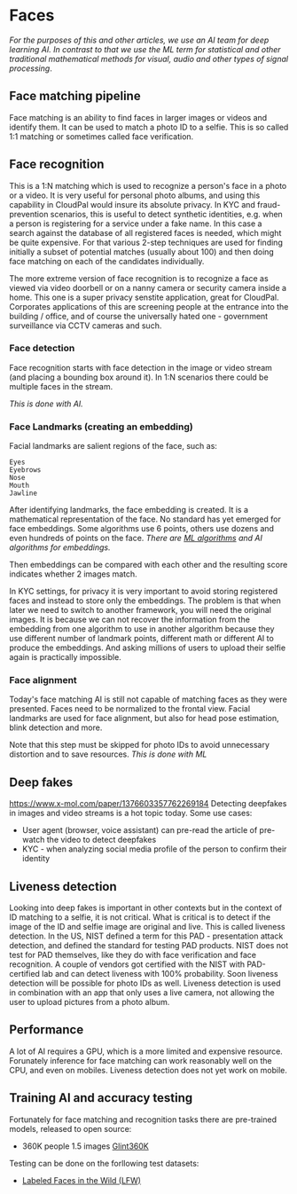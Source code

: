 # Faces 
_For the purposes of this and other articles, we use an AI team for deep learning AI. 
In contrast to that we use the ML term for statistical and other traditional mathematical methods for visual, audio and other types of signal processing_.

## Face matching pipeline 
Face matching is an ability to find faces in larger images or videos and identify them.
It can be used to match a photo ID to a selfie. 
This is so called 1:1 matching or sometimes called face verification. 

## Face recognition 
This is a 1:N matching which is used to recognize a person's face in a photo or a video. 
It is very useful for personal photo albums, and using this capability in CloudPal would insure its absolute privacy.
In KYC and fraud-prevention scenarios, this is useful to detect synthetic identities, e.g. when a person is registering for a service under a fake name. 
In this case a search against the database of all registered faces is needed, which might be quite expensive. For that various 2-step techniques are used for finding initially a subset of potential matches (usually about 100) and then doing face matching on each of the candidates individually. 

The more extreme version of face recognition is to recognize a face as viewed via video doorbell or on a nanny camera or security camera inside a home. This one is a super privacy senstite application, great for CloudPal.
Corporates applications of this are screening people at the entrance into the building / office, 
and of course the universally hated one - government surveillance via CCTV cameras and such.

### Face detection
Face recognition starts with face detection in the image or video stream (and placing a bounding box around it). In 1:N scenarios there could be multiple faces in the stream. 

_This is done with AI._

### Face Landmarks (creating an embedding)
Facial landmarks are salient regions of the face, such as:

    Eyes
    Eyebrows
    Nose
    Mouth
    Jawline

After identifying landmarks, the face embedding is created. It is a mathematical representation of the face.
No standard has yet emerged for face embeddings. Some algorithms use 6 points, others use dozens and even hundreds of points on the face. 
_There are [ML algorithms](https://www.pyimagesearch.com/2017/04/03/facial-landmarks-dlib-opencv-python/) and AI algorithms for embeddings._

Then embeddings can be compared with each other and the resulting score indicates whether 2 images match.

In KYC settings, for privacy it is very important to avoid storing registered faces and instead to store only the embeddings. The problem is that when later we need to switch to another framework, you will need the original images. It is because we can not recover the information from the embedding from one algorithm to use in another algorithm because they use different number of landmark points, different math or different AI to produce the embeddings. And asking millions of users to upload their selfie again is practically impossible. 

### Face alignment
Today's face matching AI is still not capable of matching faces as they were presented. Faces need to be normalized to the frontal view. Facial landmarks are used for face alignment, but also for head pose estimation, blink detection and more.

Note that this step must be skipped for photo IDs to avoid unnecessary distortion and to save resources.
_This is done with ML_

## Deep fakes 
https://www.x-mol.com/paper/1376603357762269184
Detecting deepfakes in images and video streams is a hot topic today. 
Some use cases:
- User agent (browser, voice assistant) can pre-read the article of pre-watch the video to detect deepfakes
- KYC - when analyzing social media profile of the person to confirm their identity

## Liveness detection
Looking into deep fakes is important in other contexts but in the context of ID matching to a selfie, it is not critical.
What is critical is to detect if the image of the ID and selfie image are original and live. This is called liveness detection.
In the US, NIST defined a term for this PAD - presentation attack detection,
and defined the standard for testing PAD products. 
NIST does not test for PAD themselves, like they do with face verification and face recognition.
A couple of vendors got certified with the NIST with PAD-certified lab and can detect liveness with 100% probability. Soon liveness detection will be possible for photo IDs as well.
Liveness detection is used in combination with an app that only uses a live camera, not allowing the user to upload pictures from a photo album.

## Performance 
A lot of AI requires a GPU, which is a more limited and expensive resource. 
Forunately inference for face matching can work reasonably well on the CPU, and even on mobiles. Liveness detection does not yet work on mobile.

## Training AI and accuracy testing
Fortunately for face matching and recognition tasks there are pre-trained models, released to open source:
- 360K people 1.5 images [Glint360K](https://github.com/deepinsight/insightface/tree/master/recognition/partial_fc)

Testing can be done on the forllowing test datasets:
- [Labeled Faces in the Wild (LFW)](http://vis-www.cs.umass.edu/lfw/index.html)

